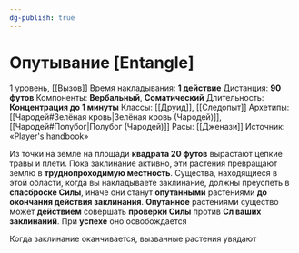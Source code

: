 ```yaml
---
dg-publish: true
---
```

# Опутывание [Entangle]
1 уровень, [[Вызов]]
Время накладывания: **1 действие**
Дистанция: **90 футов**
Компоненты: **Вербальный**, **Соматический**
Длительность: **Концентрация до 1 минуты**
Классы: [[Друид]], [[Следопыт]]
Архетипы: [[Чародей#Зелёная кровь|Зелёная кровь (Чародей)]], [[Чародей#Полубог|Полубог (Чародей)]]
Расы: [[Дженази]]
Источник: «Player's handbook»

Из точки на земле на площади **квадрата 20 футов** вырастают цепкие травы и плети. Пока заклинание активно, эти растения превращают землю в **труднопроходимую местность**. Существа, находящиеся в этой области, когда вы накладываете заклинание, должны преуспеть в **спасброске Силы**, иначе они станут **опутанными** растениями **до окончания действия заклинания**. **Опутанное** растениями существо может **действием** совершать **проверки Силы** против **Сл ваших заклинаний**. При **успехе** оно освобождается

Когда заклинание оканчивается, вызванные растения увядают